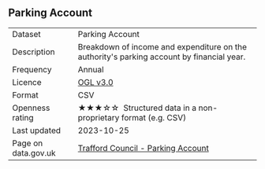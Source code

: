 ## Parking Account

<table>
<tr>
	<td>Dataset</td>
	<td>Parking Account</td>
</tr>
<tr>
	<td>Description</td>
	<td>Breakdown of income and expenditure on the authority's parking account by financial year.</td>
</tr>
<tr>
	<td>Frequency</td>
	<td>Annual</td>
</tr>
<tr>
	<td>Licence</td>
	<td><a href="http://www.nationalarchives.gov.uk/doc/open-government-licence/version/3/">OGL v3.0</a></td>
</tr>
<tr>
	<td>Format</td>
	<td>CSV</td>
</tr>
<tr>
	<td>Openness rating</td>
	<td>&#9733;&#9733;&#9733;&#9734;&#9734;&nbsp; Structured data in a non-proprietary format (e.g. CSV)</td>
</tr>
<tr>
	<td>Last updated</td>
	<td>2023-10-25</td>
</tr>
<tr>
	<td>Page on data.gov.uk</td>
	<td><a href="https://data.gov.uk/dataset/544a9a57-1574-49cd-a1d6-31c8956c8fd3/trafford-council-parking-account">Trafford Council - Parking Account</a></td>
</tr>
</table>
